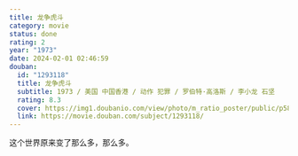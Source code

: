 ```yaml
---
title: 龙争虎斗
category: movie
status: done
rating: 2
year: "1973"
date: 2024-02-01 02:46:59
douban:
  id: "1293118"
  title: 龙争虎斗
  subtitle: 1973 / 美国 中国香港 / 动作 犯罪 / 罗伯特·高洛斯 / 李小龙 石坚
  rating: 8.3
  cover: https://img1.doubanio.com/view/photo/m_ratio_poster/public/p581902469.jpg
  link: https://movie.douban.com/subject/1293118/
---
```


这个世界原来变了那么多，那么多。